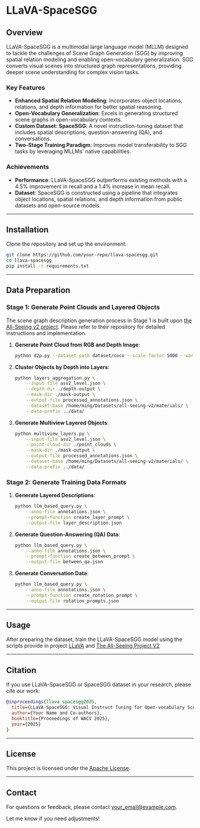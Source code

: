 # LLaVA-SpaceSGG

## Overview

LLaVA-SpaceSGG is a multimodal large language model (MLLM) designed to tackle the challenges of Scene Graph Generation (SGG) by improving spatial relation modeling and enabling open-vocabulary generalization. SGG converts visual scenes into structured graph representations, providing deeper scene understanding for complex vision tasks.

### Key Features
- **Enhanced Spatial Relation Modeling**: Incorporates object locations, relations, and depth information for better spatial reasoning.
- **Open-Vocabulary Generalization**: Excels in generating structured scene graphs in open-vocabulary contexts.
- **Custom Dataset: SpaceSGG**: A novel instruction-tuning dataset that includes spatial descriptions, question-answering (QA), and conversations.
- **Two-Stage Training Paradigm**: Improves model transferability to SGG tasks by leveraging MLLMs' native capabilities.

### Achievements
- **Performance**: LLaVA-SpaceSGG outperforms existing methods with a 4.5% improvement in recall and a 1.4% increase in mean recall.
- **Dataset**: SpaceSGG is constructed using a pipeline that integrates object locations, spatial relations, and depth information from public datasets and open-source models.

---

## Installation

Clone the repository and set up the environment:
```bash
git clone https://github.com/your-repo/llava-spacesgg.git
cd llava-spacesgg
pip install -r requirements.txt
```

---

## Data Preparation

### Stage 1: Generate Point Clouds and Layered Objects
The scene graph description generation process in Stage 1 is built upon [the All-Seeing v2 project](https://github.com/OpenGVLab/all-seeing/tree/main/all-seeing-v2). Please refer to their repository for detailed instructions and implementation.
1. **Generate Point Cloud from RGB and Depth Image**:
   ```bash
   python d2p.py --dataset-path dataset/coco --scale-factor 5000 --world-coordinates
   ```
2. **Cluster Objects by Depth into Layers**:
   ```bash
   python layers_aggregation.py \
       --input-file asv2_level.json \
       --depth-dir ./depth-output \
       --mask-dir ./mask-output \
       --output-file processed_annotations.json \
       --dataset-base /home/ming/Datasets/all-seeing-v2/materials/ \
       --data-prefix ../data/
   ```
3. **Generate Multiview Layered Objects**:
   ```bash
   python multiview_layers.py \
       --input-file asv2_level.json \
       --point-cloud-dir ./point_clouds \
       --mask-dir ./mask-output \
       --output-file processed_annotations.json \
       --dataset-base /home/ming/Datasets/all-seeing-v2/materials/ \
       --data-prefix ../data/
   ```

### Stage 2: Generate Training Data Formats
1. **Generate Layered Descriptions**:
   ```bash
   python llm_based_query.py \
       --anno-file annotations.json \
       --prompt-function create_layer_prompt \
       --output-file layer_description.json
   ```
2. **Generate Question-Answering (QA) Data**:
   ```bash
   python llm_based_query.py \
       --anno-file annotations.json \
       --prompt-function create_between_prompt \
       --output-file between_qa.json
   ```
3. **Generate Conversation Data**:
   ```bash
   python llm_based_query.py \
       --anno-file annotations.json \
       --prompt-function create_rotation_prompt \
       --output-file rotation_prompts.json
   ```

---

## Usage

After preparing the dataset, train the LLaVA-SpaceSGG model using the scripts provide in project [LLaVA](https://github.com/haotian-liu/LLaVA) and [The All-Seeing Project V2](https://github.com/OpenGVLab/all-seeing/tree/main/all-seeing-v2)

---

## Citation

If you use LLaVA-SpaceSGG or SpaceSGG dataset in your research, please cite our work:
```bibtex
@inproceedings{llava_spacesgg2025,
  title={LLaVA-SpaceSGG: Visual Instruct Tuning for Open-vocabulary Scene Graph Generation with Enhanced Spatial Relations},
  author={Your Name and Co-authors},
  booktitle={Proceedings of WACV 2025},
  year={2025}
}
```

---

## License

This project is licensed under the [Apache License](LICENSE).

---

## Contact

For questions or feedback, please contact [your_email@example.com](mailto:your_email@example.com).

Let me know if you need adjustments!